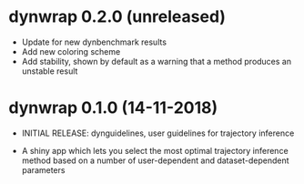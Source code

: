# dynwrap 0.2.0 (unreleased)

* Update for new dynbenchmark results
* Add new coloring scheme
* Add stability, shown by default as a warning that a method produces an unstable result

# dynwrap 0.1.0 (14-11-2018)

* INITIAL RELEASE: dynguidelines, user guidelines for trajectory inference
 - A shiny app which lets you select the most optimal trajectory inference method based on a number of user-dependent and dataset-dependent parameters